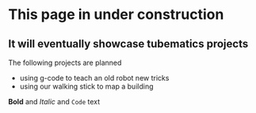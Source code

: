 # This page in under construction
## It will eventually showcase tubematics projects

The following projects are planned
- using g-code to teach an old robot new tricks
- using our walking stick to map a building 

**Bold** and _Italic_ and `Code` text


